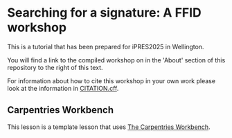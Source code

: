 # Searching for a signature: A FFID workshop

This is a tutorial that has been prepared for iPRES2025 in Wellington.

You will find a link to the compiled workshop on in the 'About' section of
this repository to the right of this text.

For information about how to cite this workshop in your own work please
look at the information in [CITATION.cff](./CITATION.cff).

## Carpentries Workbench

This lesson is a template lesson that uses [The Carpentries Workbench][workbench].

[workbench]: https://carpentries.github.io/sandpaper-docs/
